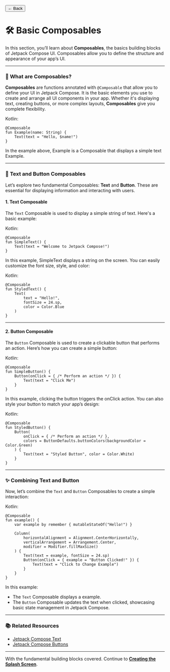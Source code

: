 <button onclick="window.history.back()" class="back-button">← Back</button>

#  🛠️ **Basic Composables**

In this section, you’ll learn about **Composables**, the basics building blocks of Jetpack Compose UI. Composables allow you to define the structure and appearance of your app’s UI.

---

### 📖 **What are Composables?**
**Composables** are functions annotated with `@Composable` that allow you to define your UI in Jetpack Compose. It is the basic elements you use to create and arrange all UI components in your app. Whether it's displaying text, creating buttons, or more complex layouts, **Composables** give you complete flexibility.

Kotlin:
```
@Composable
fun Example(name: String) {
    Text(text = "Hello, $name!")
}
```

In the example above, Example is a Composable that displays a simple text Example.

---

### 📝 **Text and Button Composables**

Let’s explore two fundamental Composables: **Text** and **Button**. These are essential for displaying information and interacting with users.

#### 1. **Text Composable**
The `Text` Composable is used to display a simple string of text. Here's a basic example:

Kotlin:
```
@Composable
fun SimpleText() {
    Text(text = "Welcome to Jetpack Compose!")
}
```

In this example, SimpleText displays a string on the screen. You can easily customize the font size, style, and color:

Kotlin:
```
@Composable
fun StyledText() {
    Text(
        text = "Hello!",
        fontSize = 24.sp,
        color = Color.Blue
    )
}
```

---

#### 2. **Button Composable**
The `Button` Composable is used to create a clickable button that performs an action. Here’s how you can create a simple button:

Kotlin:
```
@Composable
fun SimpleButton() {
    Button(onClick = { /* Perform an action */ }) {
        Text(text = "Click Me")
    }
}

```

In this example, clicking the button triggers the onClick action. You can also style your button to match your app’s design:

Kotlin:
```
@Composable
fun StyledButton() {
    Button(
        onClick = { /* Perform an action */ },
        colors = ButtonDefaults.buttonColors(backgroundColor = Color.Green)
    ) {
        Text(text = "Styled Button", color = Color.White)
    }
}
```

---

### ✨ **Combining Text and Button**
Now, let’s combine the `Text` and `Button` Composables to create a simple interaction:

Kotlin:
```
@Composable
fun example() {
    var example by remember { mutableStateOf("Hello!") }

    Column(
        horizontalAlignment = Alignment.CenterHorizontally,
        verticalArrangement = Arrangement.Center,
        modifier = Modifier.fillMaxSize()
    ) {
        Text(text = example, fontSize = 24.sp)
        Button(onClick = { example = "Button Clicked!" }) {
            Text(text = "Click to Change Example")
        }
    }
}
```

In this example:

- The `Text` Composable displays a example.
- The `Button` Composable updates the text when clicked, showcasing basic state management in Jetpack Compose.


---

### 📚 **Related Resources**

- [Jetpack Compose Text](https://developer.android.com/develop/ui/compose/text)
- [Jetpack Compose Buttons](https://developer.android.com/develop/ui/compose/components/button)

---

With the fundamental building blocks covered. Continue to **[Creating the Splash Screen](splash_screen.md)**.

